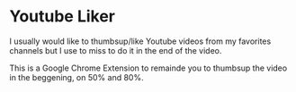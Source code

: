 # Youtube Liker

I usually would like to thumbsup/like Youtube videos from my favorites channels but I use to miss to do it in the end of the video.

This is a Google Chrome Extension to remainde you to thumbsup the video in the beggening, on 50% and 80%.
